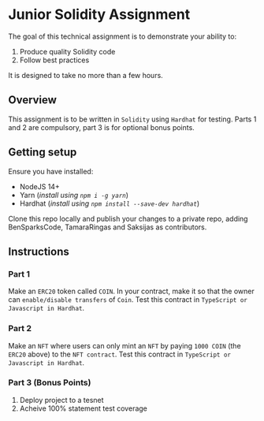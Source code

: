 # Junior Solidity Assignment

The goal of this technical assignment is to demonstrate your ability to:

1. Produce quality Solidity code
2. Follow best practices

It is designed to take no more than a few hours. 

## Overview

This assignment is to be written in `Solidity` using `Hardhat` for testing. Parts 1 and 2 are compulsory, part 3 is for optional bonus points.

## Getting setup

Ensure you have installed:

* NodeJS 14+
* Yarn (_install using `npm i -g yarn`_)
* Hardhat (_install using `npm install --save-dev hardhat`_)

Clone this repo locally and publish your changes to a private repo, adding BenSparksCode, TamaraRingas and Saksijas as contributors. 

## Instructions

### Part 1

Make an `ERC20` token called `COIN`. In your contract, make it so that the owner can `enable/disable transfers` of `Coin`. Test this contract in `TypeScript or Javascript in Hardhat`.

### Part 2

Make an `NFT` where users can only mint an `NFT` by paying `1000 COIN` (the `ERC20` above) to the `NFT contract`. Test this contract in `TypeScript or Javascript in Hardhat`.

### Part 3 (Bonus Points)
1. Deploy project to a tesnet
2. Acheive 100% statement test coverage
